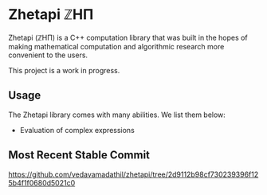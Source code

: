 # Zhetapi ℤHΠ

Zhetapi (ℤHΠ) is a C++ computation library that was built in the hopes of
making mathematical computation and algorithmic research more convenient to the
users.

This project is a work in progress.

## Usage

The Zhetapi library comes with many abilities. We list them below:

* Evaluation of complex expressions

## Most Recent Stable Commit

https://github.com/vedavamadathil/zhetapi/tree/2d9112b98cf730239396f125b4f1f0680d5021c0
